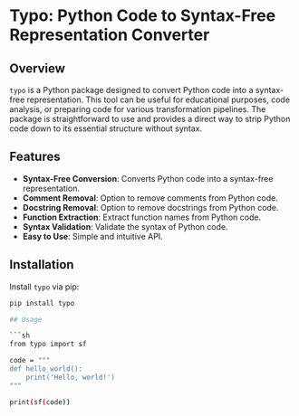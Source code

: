 # Typo: Python Code to Syntax-Free Representation Converter

## Overview

`typo` is a Python package designed to convert Python code into a syntax-free representation. This tool can be useful for educational purposes, code analysis, or preparing code for various transformation pipelines. The package is straightforward to use and provides a direct way to strip Python code down to its essential structure without syntax.

## Features

- **Syntax-Free Conversion**: Converts Python code into a syntax-free representation.
- **Comment Removal**: Option to remove comments from Python code.
- **Docstring Removal**: Option to remove docstrings from Python code.
- **Function Extraction**: Extract function names from Python code.
- **Syntax Validation**: Validate the syntax of Python code.
- **Easy to Use**: Simple and intuitive API.

## Installation

Install `typo` via pip:

```sh
pip install typo

## Usage

```sh
from typo import sf

code = """
def hello_world():
    print('Hello, world!')
"""

print(sf(code))

